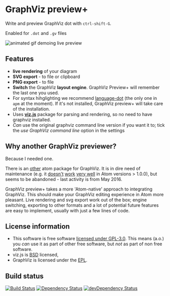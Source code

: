 # GraphViz preview+

Write and preview GraphViz dot with `ctrl-shift-G`.

Enabled for `.dot` and `.gv` files

![animated gif demoing live preview](https://raw.githubusercontent.com/sverweij/atom-graphviz-preview-plus/master/assets/graphviz-preview-plus.gif)

## Features
- **live rendering** of your diagram
- **SVG export** - to file or clipboard
- **PNG export** - to file
- **Switch** the GraphViz **layout engine**. GraphViz Preview+ will
  remember the last one you used.
- For syntax hihglighting we recommend
  [language-dot](https://github.com/AdoPi/language-dot) (the only one in
  `apm` at the moment). If it's not installed, GraphViz preview+ will take
  care of the installation.
- Uses **[viz.js](https://github.com/mdaines/viz.js)** package for parsing and
  rendering, so no need to have graphviz installed.
- _Can_ use the original graphviz command line version if you want it to;
  tick the _use GraphViz command line_ option in the settings

## Why another GraphViz previewer?
Because I needed one.

There is an [other](https://atom.io/packages/graphviz-preview)
atom package for GraphViz. It is in dire need of
maintenance (e.g. it [doesn't](https://github.com/jumpkick/graphviz-preview/issues/32)
[work](https://github.com/jumpkick/graphviz-preview/pull/33)
[very well](https://github.com/jumpkick/graphviz-preview/issues/28)
in Atom versions > 1.0.0), but seems to be abandoned - last activity
is from May 2016.

GraphViz preview+ takes a more 'Atom-native' approach to integrating GraphViz.
This should make your GraphViz editing experience in Atom more pleasant.
Live rendering and svg export work out of the box; engine switching,
exporting to other formats and a lot of potential future features are easy
to implement, usually with just a few lines of code.

## License information
- This software is free software [licensed under GPL-3.0](LICENSE.md). This means
  (a.o.) you _can_ use it as part of other free software, but _not_ as part of
  non free software.
- viz.js is [BSD](https://github.com/mdaines/viz.js/blob/master/LICENSE) licensed,
- GraphViz is licensed under the [EPL](http://graphviz.org/License.php).

## Build status
[![Build Status](https://travis-ci.org/sverweij/atom-graphviz-preview-plus.svg?branch=master)](https://travis-ci.org/sverweij/atom-graphviz-preview-plus)
[![Dependency Status](https://david-dm.org/sverweij/atom-graphviz-preview-plus.svg)](https://david-dm.org/sverweij/atom-graphviz-preview-plus)
[![devDependency Status](https://david-dm.org/sverweij/atom-graphviz-preview-plus/dev-status.svg)](https://david-dm.org/sverweij/atom-graphviz-preview-plus#info=devDependencies)
